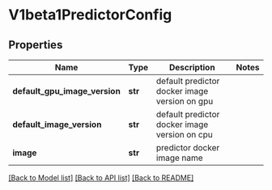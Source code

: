 # V1beta1PredictorConfig

## Properties
Name | Type | Description | Notes
------------ | ------------- | ------------- | -------------
**default_gpu_image_version** | **str** | default predictor docker image version on gpu | 
**default_image_version** | **str** | default predictor docker image version on cpu | 
**image** | **str** | predictor docker image name | 

[[Back to Model list]](../README.md#documentation-for-models) [[Back to API list]](../README.md#documentation-for-api-endpoints) [[Back to README]](../README.md)



